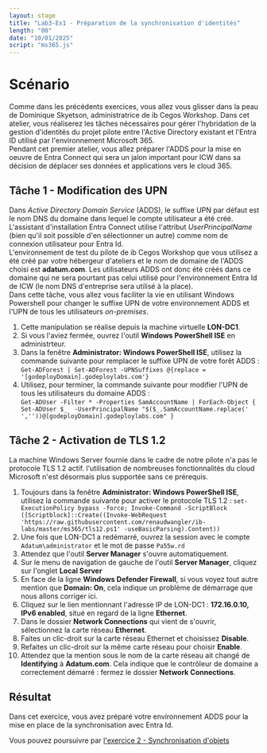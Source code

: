 ```yaml
---
layout: stage
title: "Lab3-Ex1 - Préparation de la synchronisation d'identités"
length: "00"
date: "10/01/2025"
script: "ms365.js"
---
```

# Scénario
Comme dans les précédents exercices, vous allez vous glisser dans la peau de Dominique Skyetson, administratrice de ib Cegos Workshop. Dans cet atelier, vous réaliserez les tâches nécessaires pour gérer l'hybridation de la gestion d'identités du projet pilote entre l'Active Directory existant et l'Entra ID utilisé par l'environnement Microsoft 365.  
Pendant cet premier atelier, vous allez préparer l'ADDS pour la mise en oeuvre de Entra Connect qui sera un jalon important pour ICW dans sa décision de déplacer ses données et applications vers le cloud 365.

## Tâche 1 - Modification des UPN
Dans *Active Directory Domain Service* (ADDS), le suffixe UPN par défaut est le nom DNS du domaine dans lequel le compte utilisateur a été créé. L'assistant d'installation Entra Connect utilise l'attribut *UserPrincipalName* (bien qu'il soit possible d'en sélectionner un autre) comme nom de connexion utilisateur pour Entra Id.  
L'environnement de test du pilote de ib Cegos Workshop que vous utilisez a été créé par votre hébergeur d'ateliers et le nom de domaine de l'ADDS choisi est **adatum.com**. Les utilisateurs ADDS ont donc été créés dans ce domaine qui ne sera pourtant pas celui utilisé pour l'environnement Entra Id de ICW (le nom DNS d'entreprise sera utilisé à la place).  
Dans cette tâche, vous allez vous faciliter la vie en utilisant Windows Powershell pour changer le suffixe UPN de votre environnement ADDS et l'UPN de tous les utilisateurs *on-premises*.  
1. Cette manipulation se réalise depuis la machine virtuelle **LON-DC1**.
1. Si vous l'aviez fermée, ouvrez l'outil **Windows PowerShell ISE** en administrteur.
1. Dans la fenêtre **Administrator: Windows PowerShell ISE**, utilisez la commande suivante pour remplacer le suffixe UPN de votre forêt ADDS :
	```Get-ADForest | Set-ADForest -UPNSuffixes @{replace = '[godeployDomain].godeploylabs.com'}```
1. Utilisez, pour terminer, la commande suivante pour modifier l'UPN de tous les utilisateurs du domaine ADDS :  
	```Get-ADUser -Filter * -Properties SamAccountName | ForEach-Object { Set-ADUser $_  -UserPrincipalName "$($_.SamAccountName.replace(' ',''))@[godeployDomain].godeploylabs.com" }```

## Tâche 2 - Activation de TLS 1.2
La machine Windows Server fournie dans le cadre de notre pilote n'a pas le protocole TLS 1.2 actif. l'utilisation de nombreuses fonctionnalités du cloud Microsoft n'est désormais plus supportée sans ce prérequis.
1. Toujours dans la fenêtre **Administrator: Windows PowerShell ISE**, utilisez la commande suivante pour activer le protocole TLS 1.2 : ```set-ExecutionPolicy bypass -force; Invoke-Command -ScriptBlock ([Scriptblock]::Create((Invoke-WebRequest 'https://raw.githubusercontent.com/renaudwangler/ib-labs/master/ms365/tls12.ps1' -useBasicParsing).Content))```
1. Une fois que LON-DC1 a redémarré, ouvrez la session avec le compte ```Adatum\administrator``` et le mot de passe ```Pa55w.rd```
1. Attendez que l'outil **Server Manager** s'ouvre automatiquement.
1. Sur le menu de navigation de gauche de l'outil **Server Manager**, cliquez sur l'onglet **Local Server**
1. En face de la ligne **Windows Defender Firewall**, si vous voyez tout autre mention que **Domain: On**, cela indique un problème de démarrage que nous allons corriger ici.
1. Cliquez sur le lien mentionnant l'adresse IP de LON-DC1 : **172.16.0.10, IPv6 enabled**, situé en regard de la ligne **Ethernet**.
1. Dans le dossier **Network Connections** qui vient de s'ouvrir, sélectionnez la carte réseau **Ethernet**.
1. Faites un clic-droit sur la carte réseau Ethernet et choisissez **Disable**.
1. Refaites un clic-droit sur la même carte réseau pour choisir **Enable**.
1. Attendez que la mention sous le nom de la carte réseau ait changé de **Identifying** à **Adatum.com**. Cela indique que le contrôleur de domaine a correctement démarré : fermez le dossier **Network Connections**.

## Résultat
Dans cet exercice, vous avez préparé votre environnement ADDS pour la mise en place de la synchronisation avec Entra Id.

Vous pouvez poursuivre par [l'exercice 2 - Synchronisation d'objets](lab3e2)